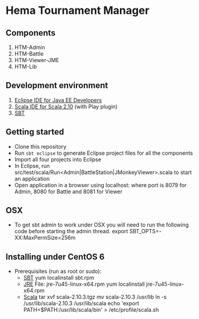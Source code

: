 # Hema Tournament Manager

## Components

1. HTM-Admin
2. HTM-Battle
3. HTM-Viewer-JME
4. HTM-Lib

## Development environment

1. [Eclipse IDE for Java EE Developers](http://eclipse.org/downloads)
2. [Scala IDE for Scala 2.10](http://scala-ide.org/download/current.html) (with Play plugin)
3. [SBT](http://www.scala-sbt.org/release/docs/Getting-Started/Setup.html)

## Getting started

* Clone this repository
* Run `sbt eclipse` to generate Eclipse project files for all the components
* Import all four projects into Eclipse
* In Eclipse, run src/test/scala/Run<Admin|BattleStation|JMonkeyViewer>.scala to start an application
* Open application in a browser using localhost:<port> where port is 8079 for Admin, 8080 for Battle and 8081 for Viewer

## OSX

* To get sbt admin to work under OSX you will need to run the following code before starting the admin thread.
	export SBT_OPTS=-XX:MaxPermSize=256m

## Installing under CentOS 6

* Prerequisites (run as root or sudo):
  * [SBT](http://scalasbt.artifactoryonline.com/scalasbt/sbt-native-packages/org/scala-sbt/sbt/0.13.0/sbt.rpm)
	yum localinstall sbt.rpm
  * [JRE](http://www.java.com/getjava/) File: jre-7u45-linux-x64.rpm
	yum localinstall jre-7u45-linux-x64.rpm
  * [Scala](http://www.scala-lang.org/files/archive/scala-2.10.3.tgz)
	tar xvf scala-2.10.3.tgz
	mv scala-2.10.3 /usr/lib
	ln -s /usr/lib/scala-2.10.3 /usr/lib/scala
	echo 'export PATH=$PATH:/usr/lib/scala/bin' > /etc/profile/scala.sh

